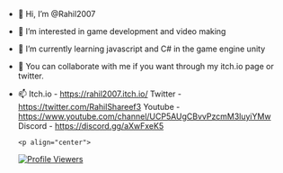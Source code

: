 - 👋 Hi, I’m @Rahil2007
- 👀 I’m interested in game development and video making
- 🌱 I’m currently learning javascript and C# in the game engine unity
- 💞️ You can collaborate with me if you want through my itch.io page or twitter.
- 📫 Itch.io - https://rahil2007.itch.io/
      Twitter - https://twitter.com/RahilShareef3
      Youtube - https://www.youtube.com/channel/UCP5AUgCBvvPzcmM3luyiYMw
      Discord - https://discord.gg/aXwFxeK5
      
      <p align="center">
  <a href="https://github.com/Rahil2007">
    <img src="https://komarev.com/ghpvc/?username=Rahil2007&style=flat-square&label=Profile%20Views&logo=github" alt="Profile Viewers"/>
  </a>
</p>
